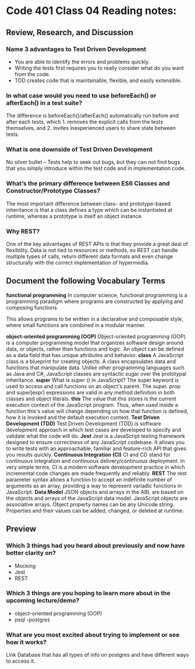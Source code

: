 # Code 401 Class 04 Reading notes:

## Review, Research, and Discussion

### Name 3 advantages to Test Driven Development
- You are able to identify the errors and problems quickly.
- Writing the tests first requires you to really consider what do you want from the code.
- TDD creates code that is maintainable, flexible, and easily extensible.

### In what case would you need to use beforeEach() or afterEach() in a test suite?
The difference is beforeEach()/afterEach() automatically run before and after each tests, which 1. removes the explicit calls from the tests themselves, and 2. invites inexperienced users to share state between tests.
### What is one downside of Test Driven Development
No silver bullet – Tests help to seek out bugs, but they can not find bugs that you simply introduce within the test code and in implementation code.
### What’s the primary difference between ES6 Classes and Constructor/Prototype Classes?
 The most important difference between class- and prototype-based inheritance is that a class defines a type which can be instantiated at runtime, whereas a prototype is itself an object instance.
### Why REST?
One of the key advantages of REST APIs is that they provide a great deal of flexibility. Data is not tied to resources or methods, so REST can handle multiple types of calls, return different data formats and even change structurally with the correct implementation of hypermedia.
## Document the following Vocabulary Terms


**functional programming**
In computer science, functional programming is a programming paradigm where programs are constructed by applying and composing functions.

This allows programs to be written in a declarative and composable style, where small functions are combined in a modular manner.

**object-oriented programming (OOP)**
Object-oriented programming (OOP) is a computer programming model that organizes software design around data, or objects, rather than functions and logic. An object can be defined as a data field that has unique attributes and behavior.
**class**
A JavaScript class is a blueprint for creating objects. A class encapsulates data and functions that manipulate data. Unlike other programming languages such as Java and C#, JavaScript classes are syntactic sugar over the prototypal inheritance.
**super**
What is super () in JavaScript?
The super keyword is used to access and call functions on an object's parent. The super. prop and super[expr] expressions are valid in any method definition in both classes and object literals.
**this**
The value that this stores is the current execution context of the JavaScript program. Thus, when used inside a function this's value will change depending on how that function is defined, how it is invoked and the default execution context.
**Test Driven Development (TDD)**
Test Driven Development (TDD) is software development approach in which test cases are developed to specify and validate what the code will do.
**Jest**
Jest is a JavaScript testing framework designed to ensure correctness of any JavaScript codebase. It allows you to write tests with an approachable, familiar and feature-rich API that gives you results quickly.
**Continuous Integration (CI)**
CI and CD stand for continuous integration and continuous delivery/continuous deployment. In very simple terms, CI is a modern software development practice in which incremental code changes are made frequently and reliably.
**REST**
The rest parameter syntax allows a function to accept an indefinite number of arguments as an array, providing a way to represent variadic functions in JavaScript.
**Data Model**
JSON objects and arrays in the ABL are based on the objects and arrays of the JavaScript data model. JavaScript objects are associative arrays. Object property names can be any Unicode string. Properties and their values can be added, changed, or deleted at runtime.

## Preview


### Which 3 things had you heard about previously and now have better clarity on?
- Mocking
- Jest
- REST
### Which 3 things are you hoping to learn more about in the upcoming lecture/demo?
- object-oriented programming (OOP)
- psql
-postgres
### What are you most excited about trying to implement or see how it works?
Link Database that has all types of info on postgres and have different ways to access it.
